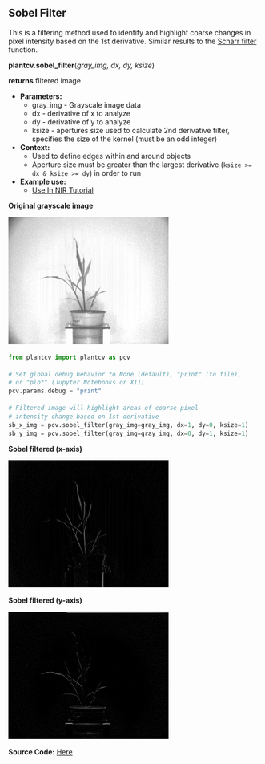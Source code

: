 ## Sobel Filter

This is a filtering method used to identify and highlight coarse changes in pixel intensity based on the 1st derivative.
Similar results to the [Scharr filter](scharr_filter.md) function.

**plantcv.sobel_filter**(*gray_img, dx, dy, ksize*)

**returns** filtered image

- **Parameters:**
    - gray_img - Grayscale image data
    - dx - derivative of x to analyze
    - dy - derivative of y to analyze
    - ksize - apertures size used to calculate 2nd derivative filter, specifies the size of the kernel (must be an odd integer)
- **Context:**
    - Used to define edges within and around objects
    - Aperture size must be greater than the largest derivative (`ksize >= dx & ksize >= dy`) in order to run
- **Example use:**
    - [Use In NIR Tutorial](nir_tutorial.md)

**Original grayscale image**

![Screenshot](img/documentation_images/sobel_filter/original_image.jpg)

```python
from plantcv import plantcv as pcv

# Set global debug behavior to None (default), "print" (to file),
# or "plot" (Jupyter Notebooks or X11)
pcv.params.debug = "print"

# Filtered image will highlight areas of coarse pixel 
# intensity change based on 1st derivative
sb_x_img = pcv.sobel_filter(gray_img=gray_img, dx=1, dy=0, ksize=1)
sb_y_img = pcv.sobel_filter(gray_img=gray_img, dx=0, dy=1, ksize=1)

```

**Sobel filtered (x-axis)**

![Screenshot](img/documentation_images/sobel_filter/sobel-x.jpg)

**Sobel filtered (y-axis)**

![Screenshot](img/documentation_images/sobel_filter/sobel-y.jpg)

**Source Code:** [Here](https://github.com/danforthcenter/plantcv/blob/master/plantcv/plantcv/sobel_filter.py)
